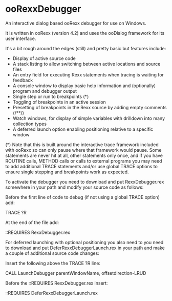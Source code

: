 # ooRexxDebugger

An interactive dialog based ooRexx debugger for use on Windows.

It is written in ooRexx (version 4.2) and uses the ooDialog framework for its user interface.

It's a bit rough around the edges (still) and pretty basic but features include:

- Display of active source code
- A stack listing to allow switching between active locations and source files
- An entry field for executing Rexx statements when tracing is waiting for feedback
- A console window to display basic help information and (optionally) program and debugger output 
- Single step or run to breakpoints (*)
- Toggling of breakpoints in an active session
- Presetting of breakpoints in the Rexx source by adding  empty comments (/**/)
- Watch windows, for display of simple variables with drilldown into many collection types
- A deferred launch option enabling positioning relative to a specific window

(*) Note that this is built around the interactive trace framework included with ooRexx so can only pause
where that framework would pause. Some statements are never hit at all, other statements only once, 
and if you have ROUTINE calls, METHOD calls or calls to external programs you may need to add additional 
TRACE statements and/or use global TRACE options to ensure single stepping and breakpoints work as expected.

To  activate the debugger you need to download and put RexxDebugger.rex somewhere in your path
and modify your source code as follows:

Before the first line of code to debug (if not using a global TRACE option) add:
  
TRACE ?R
  
At the end of the file add:

::REQUIRES RexxDebugger.rex
  
For deferred launching with optional positioning you also need to you need to download and put
DeferRexxDebuggerLaunch.rex in your path and make a couple of additional source code changes:

Insert the following above the TRACE ?R line:

CALL LaunchDebugger parentWindowName, offsetdirection-LRUD

Before the ::REQUIRES RexxDebugger.rex insert:

::REQUIRES DeferRexxDebuggerLaunch.rex
